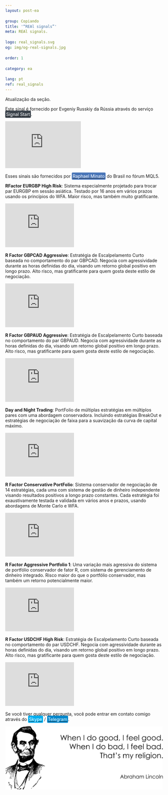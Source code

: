 ```yaml
---
layout: post-ea

group: Copiando
title: '“REAl signals”'
meta: REAl signals.

logo: real_signals.svg
og: img/og-real-signals.jpg

order: 1

category: ea

lang: pt
ref: real_signals
---
```


Atualização da seção.

Este sinal é fornecido por Evgeniy Russkiy da Rússia através do serviço  <a href="https://www.signalstart.com/analysis/pipspool/50865" target="_blank"><span style="background-color:#3b434c; color:white; padding:3px; border-radius: 3px">Signal Start</span></a>.
<iframe frameborder="0" width="242" height="150" src="https://www.signalstart.com/pt/widgets/1/50865?colors=578EBE,FFFFFF,004782"></iframe>

Esses sinais são fornecidos por <a href="https://www.mql5.com/pt/users/johnmacknamara" target="_blank"><span style="background-color:#4a76b8; color:white; padding:3px; border-radius: 3px">Raphael Minato</span></a> do Brasil no fórum MQL5.

**RFactor EURGBP High Risk**: Sistema especialmente projetado para trocar par EURGBP em sessão asiática. Testado por 16 anos em vários prazos usando os princípios do WFA. Maior risco, mas também muito gratificante.  
<iframe frameborder="0" width="220" height="140" src="https://www.mql5.com/pt/signals/widget/signal/3ps8"></iframe>

**R Factor GBPCAD Aggressive**: Estratégia de Escalpelamento Curto baseada no comportamento do par GBPCAD. Negocia com agressividade durante as horas definidas do dia, visando um retorno global positivo em longo prazo. Alto risco, mas gratificante para quem gosta deste estilo de negociação.  
<iframe frameborder="0" width="220" height="140" src="https://www.mql5.com/pt/signals/widget/signal/3qz7"></iframe>

**R Factor GBPAUD Aggressive**: Estratégia de Escalpelamento Curto baseada no comportamento do par GBPAUD. Negocia com agressividade durante as horas definidas do dia, visando um retorno global positivo em longo prazo. Alto risco, mas gratificante para quem gosta deste estilo de negociação.  
<iframe frameborder="0" width="220" height="140" src="https://www.mql5.com/pt/signals/widget/signal/3rvu"></iframe>

**Day and Night Trading**: PortFolio de múltiplas estratégias em múltiplos pares com uma abordagem conservadora. Incluindo estratégias BreakOut e estratégias de negociação de faixa para a suavização da curva de capital máximo.  
<iframe frameborder="0" width="220" height="140" src="https://www.mql5.com/pt/signals/widget/signal/3ps9"></iframe>

**R Factor Conservative PortFolio**: Sistema conservador de negociação de 14 estratégias, cada uma com sistema de gestão de dinheiro independente visando resultados positivos a longo prazo constantes. Cada estratégia foi exaustivamente testada e validada em vários anos e prazos, usando abordagens de Monte Carlo e WFA.  
<iframe frameborder="0" width="220" height="140" src="https://www.mql5.com/pt/signals/widget/signal/3psa"></iframe>

**R Factor Aggressive Portfolio 1**: Uma variação mais agressiva do sistema de portfólio conservador de fator R, com sistema de gerenciamento de dinheiro integrado. Risco maior do que o portfólio conservador, mas também um retorno potencialmente maior.  
<iframe frameborder="0" width="220" height="140" src="https://www.mql5.com/pt/signals/widget/signal/3psb"></iframe>

**R Factor USDCHF High Risk**: Estratégia de Escalpelamento Curto baseada no comportamento do par USDCHF. Negocia com agressividade durante as horas definidas do dia, visando um retorno global positivo em longo prazo. Alto risco, mas gratificante para quem gosta deste estilo de negociação.  
<iframe frameborder="0" width="220" height="140" src="https://www.mql5.com/pt/signals/widget/signal/3tkm"></iframe>

Se você tiver qualquer pergunta, você pode entrar em contato comigo através do <a href="skype:chutkoy89?call" target="_blank"><span style="background-color:#00aff0; color:white; padding:3px; border-radius: 3px">Skype</span></a> / <a href="https://t.me/chutkoy" target="_blank"><span style="background-color:#0088cc; color:white; padding:3px; border-radius: 3px">Telegram</span></a>. 

<a data-fancybox="gallery" href="/img/programming/Lincoln.png"><img src="/img/programming/Lincoln.png" alt=""></a>
